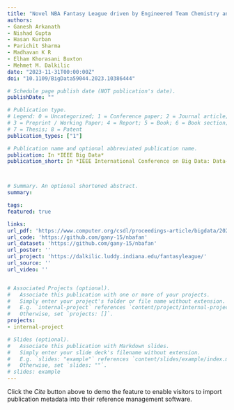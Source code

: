 ```yaml
---
title: "Novel NBA Fantasy League driven by Engineered Team Chemistry and Scaled Position Statistics"
authors:
- Ganesh Arkanath
- Nishad Gupta
- Hasan Kurban
- Parichit Sharma
- Madhavan K R
- Elham Khorasani Buxton
- Mehmet M. Dalkilic
date: "2023-11-31T00:00:00Z"
doi: "10.1109/BigData59044.2023.10386444"

# Schedule page publish date (NOT publication's date).
publishDate: ""

# Publication type.
# Legend: 0 = Uncategorized; 1 = Conference paper; 2 = Journal article;
# 3 = Preprint / Working Paper; 4 = Report; 5 = Book; 6 = Book section;
# 7 = Thesis; 8 = Patent
publication_types: ["1"]

# Publication name and optional abbreviated publication name.
publication: In *IEEE Big Data*
publication_short: In *IEEE International Conference on Big Data: Data-Centric AI, Sorrento, Italy*



# Summary. An optional shortened abstract.
summary:

tags:
featured: true

links:
url_pdf: 'https://www.computer.org/csdl/proceedings-article/bigdata/2023/10386444/1TUOoGmiWiI'
url_code: 'https://github.com/gany-15/nbafan'
url_dataset: 'https://github.com/gany-15/nbafan'
url_poster: ''
url_project: 'https://dalkilic.luddy.indiana.edu/fantasyleague/'
url_source: ''
url_video: ''


# Associated Projects (optional).
#   Associate this publication with one or more of your projects.
#   Simply enter your project's folder or file name without extension.
#   E.g. `internal-project` references `content/project/internal-project/index.md`.
#   Otherwise, set `projects: []`.
projects:
- internal-project

# Slides (optional).
#   Associate this publication with Markdown slides.
#   Simply enter your slide deck's filename without extension.
#   E.g. `slides: "example"` references `content/slides/example/index.md`.
#   Otherwise, set `slides: ""`.
# slides: example
---
```



Click the *Cite* button above to demo the feature to enable visitors to import publication metadata into their reference management software.
